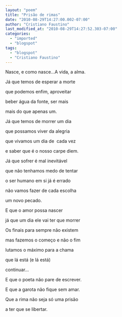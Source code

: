 ```yaml
---
layout: "poem"
title: "Prisão de rimas"
date: "2010-08-29T14:27:00.002-07:00"
author: "Cristiano Faustino"
last_modified_at: "2010-08-29T14:27:52.303-07:00"
categories:
  - "imported"
  - "blogspot"
tags:
  - "blogspot"
  - "Cristiano Faustino"
---
```


Nasce, e como nasce...A vida, a alma. 

Já que temos de esperar a morte

que podemos enfim, aproveitar

beber água da fonte, ser mais

mais do que apenas um.

Já que temos de morrer um dia

que possamos viver da alegria

que vivamos um dia de  cada vez

e saber que é o nosso carpe diem.

Já que sofrer é mal inevitável

que não tenhamos medo de tentar

o ser humano em si já é errado

não vamos fazer de cada escolha

um novo pecado.

E que o amor possa nascer

já que um dia ele vai ter que morrer

Os finais para sempre não existem

mas fazemos o começo e não o fim

lutamos o máximo para a chama

que lá está (e lá está)

continuar...

E que o poeta não pare de escrever.

E que a garota não fique sem amar.

Que a rima não seja só uma prisão

a ter que se libertar.